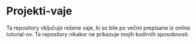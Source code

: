 # Projekti-vaje

Ta repository vključuje rešene vaje, ki so bile po večini prepisane iz online tutorial-ov. 
Ta repository nikakor ne prikazuje mojih kodirnih sposobnosti.
